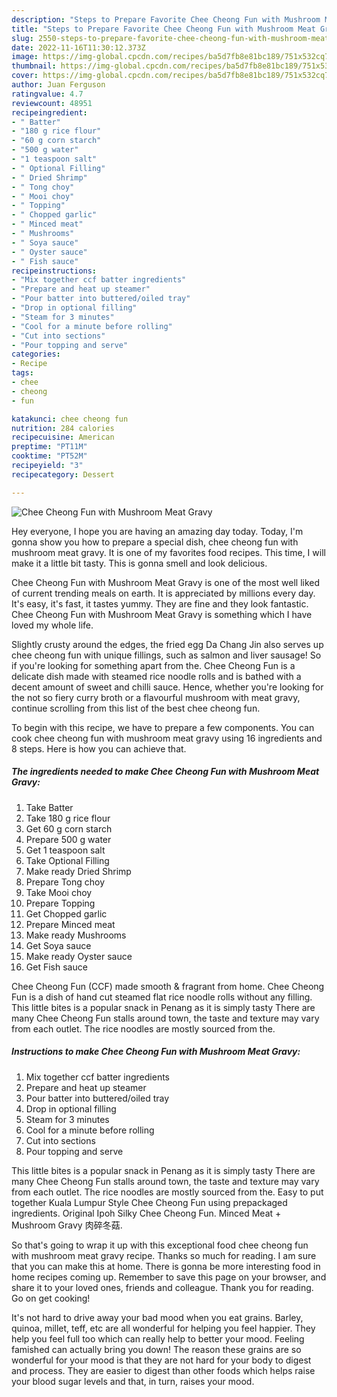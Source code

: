 ```yaml
---
description: "Steps to Prepare Favorite Chee Cheong Fun with Mushroom Meat Gravy"
title: "Steps to Prepare Favorite Chee Cheong Fun with Mushroom Meat Gravy"
slug: 2550-steps-to-prepare-favorite-chee-cheong-fun-with-mushroom-meat-gravy
date: 2022-11-16T11:30:12.373Z
image: https://img-global.cpcdn.com/recipes/ba5d7fb8e81bc189/751x532cq70/chee-cheong-fun-with-mushroom-meat-gravy-recipe-main-photo.jpg
thumbnail: https://img-global.cpcdn.com/recipes/ba5d7fb8e81bc189/751x532cq70/chee-cheong-fun-with-mushroom-meat-gravy-recipe-main-photo.jpg
cover: https://img-global.cpcdn.com/recipes/ba5d7fb8e81bc189/751x532cq70/chee-cheong-fun-with-mushroom-meat-gravy-recipe-main-photo.jpg
author: Juan Ferguson
ratingvalue: 4.7
reviewcount: 48951
recipeingredient:
- " Batter"
- "180 g rice flour"
- "60 g corn starch"
- "500 g water"
- "1 teaspoon salt"
- " Optional Filling"
- " Dried Shrimp"
- " Tong choy"
- " Mooi choy"
- " Topping"
- " Chopped garlic"
- " Minced meat"
- " Mushrooms"
- " Soya sauce"
- " Oyster sauce"
- " Fish sauce"
recipeinstructions:
- "Mix together ccf batter ingredients"
- "Prepare and heat up steamer"
- "Pour batter into buttered/oiled tray"
- "Drop in optional filling"
- "Steam for 3 minutes"
- "Cool for a minute before rolling"
- "Cut into sections"
- "Pour topping and serve"
categories:
- Recipe
tags:
- chee
- cheong
- fun

katakunci: chee cheong fun 
nutrition: 284 calories
recipecuisine: American
preptime: "PT11M"
cooktime: "PT52M"
recipeyield: "3"
recipecategory: Dessert

---
```



![Chee Cheong Fun with Mushroom Meat Gravy](https://img-global.cpcdn.com/recipes/ba5d7fb8e81bc189/751x532cq70/chee-cheong-fun-with-mushroom-meat-gravy-recipe-main-photo.jpg)

Hey everyone, I hope you are having an amazing day today. Today, I'm gonna show you how to prepare a special dish, chee cheong fun with mushroom meat gravy. It is one of my favorites food recipes. This time, I will make it a little bit tasty. This is gonna smell and look delicious.

Chee Cheong Fun with Mushroom Meat Gravy is one of the most well liked of current trending meals on earth. It is appreciated by millions every day. It's easy, it's fast, it tastes yummy. They are fine and they look fantastic. Chee Cheong Fun with Mushroom Meat Gravy is something which I have loved my whole life.

Slightly crusty around the edges, the fried egg Da Chang Jin also serves up chee cheong fun with unique fillings, such as salmon and liver sausage! So if you&#39;re looking for something apart from the. Chee Cheong Fun is a delicate dish made with steamed rice noodle rolls and is bathed with a decent amount of sweet and chilli sauce. Hence, whether you&#39;re looking for the not so fiery curry broth or a flavourful mushroom with meat gravy, continue scrolling from this list of the best chee cheong fun.


To begin with this recipe, we have to prepare a few components. You can cook chee cheong fun with mushroom meat gravy using 16 ingredients and 8 steps. Here is how you can achieve that.

<!--inarticleads1-->

##### The ingredients needed to make Chee Cheong Fun with Mushroom Meat Gravy:

1. Take  Batter
1. Take 180 g rice flour
1. Get 60 g corn starch
1. Prepare 500 g water
1. Get 1 teaspoon salt
1. Take  Optional Filling
1. Make ready  Dried Shrimp
1. Prepare  Tong choy
1. Take  Mooi choy
1. Prepare  Topping
1. Get  Chopped garlic
1. Prepare  Minced meat
1. Make ready  Mushrooms
1. Get  Soya sauce
1. Make ready  Oyster sauce
1. Get  Fish sauce


Chee Cheong Fun (CCF) made smooth &amp; fragrant from home. Chee Cheong Fun is a dish of hand cut steamed flat rice noodle rolls without any filling. This little bites is a popular snack in Penang as it is simply tasty There are many Chee Cheong Fun stalls around town, the taste and texture may vary from each outlet. The rice noodles are mostly sourced from the. 

<!--inarticleads2-->

##### Instructions to make Chee Cheong Fun with Mushroom Meat Gravy:

1. Mix together ccf batter ingredients
1. Prepare and heat up steamer
1. Pour batter into buttered/oiled tray
1. Drop in optional filling
1. Steam for 3 minutes
1. Cool for a minute before rolling
1. Cut into sections
1. Pour topping and serve


This little bites is a popular snack in Penang as it is simply tasty There are many Chee Cheong Fun stalls around town, the taste and texture may vary from each outlet. The rice noodles are mostly sourced from the. Easy to put together Kuala Lumpur Style Chee Cheong Fun using prepackaged ingredients. Original Ipoh Silky Chee Cheong Fun. Minced Meat + Mushroom Gravy 肉碎冬菇. 

So that's going to wrap it up with this exceptional food chee cheong fun with mushroom meat gravy recipe. Thanks so much for reading. I am sure that you can make this at home. There is gonna be more interesting food in home recipes coming up. Remember to save this page on your browser, and share it to your loved ones, friends and colleague. Thank you for reading. Go on get cooking!

It's not hard to drive away your bad mood when you eat grains. Barley, quinoa, millet, teff, etc are all wonderful for helping you feel happier. They help you feel full too which can really help to better your mood. Feeling famished can actually bring you down! The reason these grains are so wonderful for your mood is that they are not hard for your body to digest and process. They are easier to digest than other foods which helps raise your blood sugar levels and that, in turn, raises your mood.
